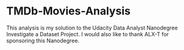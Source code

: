 # TMDb-Movies-Analysis 
This analysis is my solution to the Udacity Data Analyst Nanodegree Investigate a Dataset Project. I would also like to thank ALX-T for sponsoring this Nanodegree.
